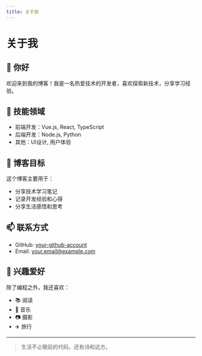 ```yaml
---
title: 关于我
---
```


<div class="about-page">

# 关于我

## 👋 你好

欢迎来到我的博客！我是一名热爱技术的开发者，喜欢探索新技术，分享学习经验。

## 🌱 技能领域

- 前端开发：Vue.js, React, TypeScript
- 后端开发：Node.js, Python
- 其他：UI设计, 用户体验

## 🎯 博客目标

这个博客主要用于：
- 分享技术学习笔记
- 记录开发经验和心得
- 分享生活感悟和思考

## 📫 联系方式

- GitHub: [your-github-account](https://github.com/your-github-account)
- Email: your.email@example.com

## 🎨 兴趣爱好

除了编程之外，我还喜欢：
- 📚 阅读
- 🎵 音乐
- 📷 摄影
- ✈️ 旅行

---

> 生活不止眼前的代码，还有诗和远方。

</div>